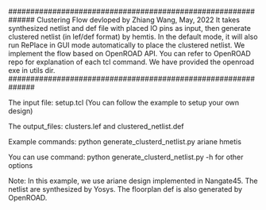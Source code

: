 ##############################################################
 Clustering Flow devloped by Zhiang Wang, May, 2022
 It takes synthesized netlist and def file with
 placed IO pins as input, then generate clustered
 netlist (in lef/def format) by hemtis. In the default mode,
 it will also run RePlace in GUI mode automatically
 to place the clustered netlist.
 We implement the flow based on OpenROAD API.
 You can refer to OpenROAD repo for explanation of each tcl
 command.  We have provided the openroad exe in utils dir.
##############################################################

The input file: setup.tcl  (You can follow the example to setup your own design)

The output_files:  clusters.lef  and clustered_netlist.def

Example commands:  python generate_clusterd_netlist.py ariane hmetis

You can use command:  python generate_clusterd_netlist.py -h for other options


Note:  In this example, we use ariane design implemented in Nangate45.
The netlist are synthesized by Yosys. The floorplan def is also generated by
OpenROAD.
